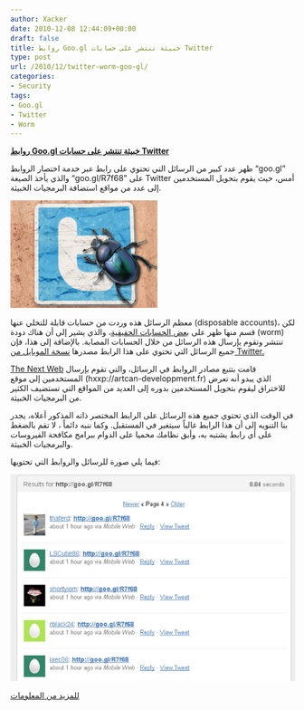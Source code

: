 ```yaml
---
author: Xacker
date: 2010-12-08 12:44:09+00:00
draft: false
title: روابط Goo.gl خبيثة تنتشر على حسابات Twitter
type: post
url: /2010/12/twitter-worm-goo-gl/
categories:
- Security
tags:
- Goo.gl
- Twitter
- Worm
---
```


**[روابط Goo.gl خبيثة تنتشر على حسابات Twitter](https://www.it-scoop.com/2010/12/twitter-worm-goo-gl/)**




ظهر عدد كبير من الرسائل التي تحتوي على رابط عبر خدمة اختصار الروابط “goo.gl” والذي يأخذ الصيغة “goo.gl/R7f68” على Twitter أمس، حيث يقوم بتحويل المستخدمين إلى عدد من مواقع استضافة البرمجيات الخبيثة.




[![](twitter-bug1.jpg)
](twitter-bug1.jpg)  





معظم الرسائل هذه وردت من حسابات قابلة للتخلي عنها (disposable accounts)، لكن قسم منها ظهر على [بعض الحسابات الحقيقية](https://search.twitter.com/search?q=http%3A%2F%2Fgoo.gl%2FR7f68)، والذي يشير إلى أن هناك دودة (worm) تنتشر وتقوم بإرسال هذه الرسائل من خلال الحسابات المصابة. بالإضافة إلى هذا، فإن جميع الرسائل التي تحتوي على هذا الرابط مصدرها [نسخة الموبايل من Twitter.](http://www.blippr.com/apps/336651-Twitter)  





[The Next Web](http://thenextweb.com/twitter/2010/12/07/new-twitter-worm-on-the-loose-watch-the-links-you-click/) قامت بتتبع مصادر الروابط في الرسائل، والتي تقوم بإرسال المستخدمين إلى موقع (hxxp://artcan-developpment.fr) الذي يبدو أنه تعرض للاختراق ليقوم بتحويل المستخدمين بدوره إلى العديد من المواقع التي تستضيف الكثير من البرمجيات الخبيثة.




في الوقت الذي تحتوي جميع هذه الرسائل على الرابط المختصر ذاته المذكور أعلاه، يجدر بنا التنويه إلى أن هذا الرابط غالباً سيتغير في المستقبل. وكما ننبه دائماً ، لا تقم بالضغط على أي رابط يشتبه به، وأبق نظامك محميا على الدوام ببرامج مكافحة الفيروسات والبرمجيات الخبيثة.




فيما يلي صورة للرسائل والروابط التي تحتويها:




[](twitter_malware.jpg)  








[![](twitter_malware.jpg)
](https://www.it-scoop.com/2010/12/twitter-worm-goo-gl/)  





[للمزيد من المعلومات](http://mashable.com/2010/12/07/twitter-worm-goo-gl/)  

